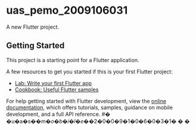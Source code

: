 # uas_pemo_2009106031
A new Flutter project.

## Getting Started

This project is a starting point for a Flutter application.

A few resources to get you started if this is your first Flutter project:

- [Lab: Write your first Flutter app](https://docs.flutter.dev/get-started/codelab)
- [Cookbook: Useful Flutter samples](https://docs.flutter.dev/cookbook)

For help getting started with Flutter development, view the
[online documentation](https://docs.flutter.dev/), which offers tutorials,
samples, guidance on mobile development, and a full API reference.
#� �u�a�s�_�m�o�b�i�l�e�_�2�0�0�9�1�0�6�0�3�1�
�
�
